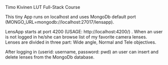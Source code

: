 Timo Kivinen
LUT Full-Stack Course


This tiny App runs on localhost and uses MongoDb default port (MONGO_URL=mongodb://localhost:27017/lensapp).

LensApp starts at port 4200 (USAGE: http://localhost:4200/) .
When an user is not logged in he/she can browse list of my favorite camera lenses. Lenses are divided in three part: Wide angle, Normal and Tele objectives.

After logging in (userid: username, password: pwd) an user can insert and delete lenses from the MongoDb database.







